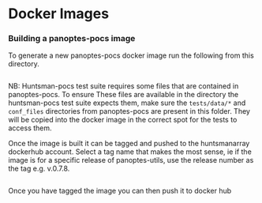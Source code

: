 Docker Images
=============

### Building a panoptes-pocs image

To generate a new panoptes-pocs docker image run the following from this directory.

```docker image build .
```

NB: Huntsman-pocs test suite requires some files that are contained in panoptes-pocs. To ensure
These files are available in the directory the huntsman-pocs test suite expects them, make
sure the `tests/data/*` and `conf_files` directories from panoptes-pocs are present in this
folder. They will be copied into the docker image in the correct spot for the tests to access them.

Once the image is built it can be tagged and pushed to the huntsmanarray dockerhub account.
Select a tag name that makes the most sense, ie if the image is for a specific release of 
panoptes-utils, use the release number as the tag e.g. v.0.7.8.


```docker tag <new-image-id> huntsmanarray/panoptes-pocs:<tagname>
```

Once you have tagged the image you can then push it to docker hub

```docker push huntsmanarray/panoptes-pocs:<tagname>